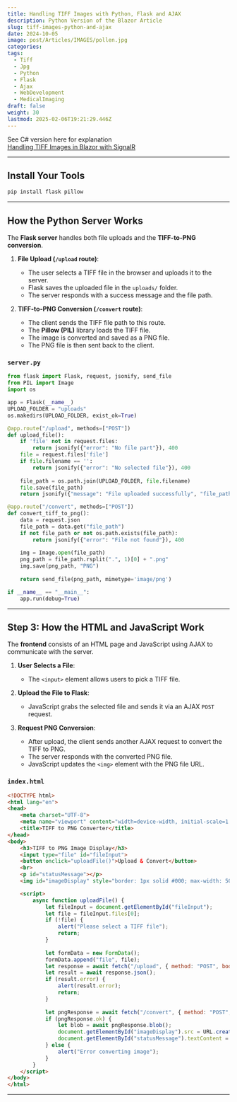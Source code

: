 ```yaml
---
title: Handling TIFF Images with Python, Flask and AJAX
description: Python Version of the Blazor Article
slug: tiff-images-python-and-ajax
date: 2024-10-05
image: post/Articles/IMAGES/pollen.jpg
categories: 
tags:
  - Tiff
  - Jpg
  - Python
  - Flask
  - Ajax
  - WebDevelopment
  - MedicalImaging
draft: false
weight: 30
lastmod: 2025-02-06T19:21:29.446Z
---
```

See C# version here for explanation\
[Handling TIFF Images in Blazor with SignalR](/post/Articles/NEW/Handling%20TIFF%20Images%20in%20Blazor%20with%20SignalR.md)

***

## **Install Your Tools**

```sh
pip install flask pillow
```

***

## **How the Python Server Works**

The **Flask server** handles both file uploads and the **TIFF-to-PNG conversion**.

1. **File Upload (`/upload` route)**:
   * The user selects a TIFF file in the browser and uploads it to the server.
   * Flask saves the uploaded file in the `uploads/` folder.
   * The server responds with a success message and the file path.

2. **TIFF-to-PNG Conversion (`/convert` route)**:
   * The client sends the TIFF file path to this route.
   * The **Pillow (PIL)** library loads the TIFF file.
   * The image is converted and saved as a PNG file.
   * The PNG file is then sent back to the client.

### **`server.py`**

```python
from flask import Flask, request, jsonify, send_file
from PIL import Image
import os

app = Flask(__name__)
UPLOAD_FOLDER = "uploads"
os.makedirs(UPLOAD_FOLDER, exist_ok=True)

@app.route("/upload", methods=["POST"])
def upload_file():
    if 'file' not in request.files:
        return jsonify({"error": "No file part"}), 400
    file = request.files['file']
    if file.filename == '':
        return jsonify({"error": "No selected file"}), 400
    
    file_path = os.path.join(UPLOAD_FOLDER, file.filename)
    file.save(file_path)
    return jsonify({"message": "File uploaded successfully", "file_path": file_path})

@app.route("/convert", methods=["POST"])
def convert_tiff_to_png():
    data = request.json
    file_path = data.get("file_path")
    if not file_path or not os.path.exists(file_path):
        return jsonify({"error": "File not found"}), 400
    
    img = Image.open(file_path)
    png_path = file_path.rsplit(".", 1)[0] + ".png"
    img.save(png_path, "PNG")
    
    return send_file(png_path, mimetype='image/png')

if __name__ == "__main__":
    app.run(debug=True)
```

***

## **Step 3: How the HTML and JavaScript Work**

The **frontend** consists of an HTML page and JavaScript using AJAX to communicate with the server.

1. **User Selects a File**:
   * The `<input>` element allows users to pick a TIFF file.

2. **Upload the File to Flask**:
   * JavaScript grabs the selected file and sends it via an AJAX `POST` request.

3. **Request PNG Conversion**:
   * After upload, the client sends another AJAX request to convert the TIFF to PNG.
   * The server responds with the converted PNG file.
   * JavaScript updates the `<img>` element with the PNG file URL.

### **`index.html`**

```html
<!DOCTYPE html>
<html lang="en">
<head>
    <meta charset="UTF-8">
    <meta name="viewport" content="width=device-width, initial-scale=1.0">
    <title>TIFF to PNG Converter</title>
</head>
<body>
    <h3>TIFF to PNG Image Display</h3>
    <input type="file" id="fileInput">
    <button onclick="uploadFile()">Upload & Convert</button>
    <br>
    <p id="statusMessage"></p>
    <img id="imageDisplay" style="border: 1px solid #000; max-width: 500px;" />

    <script>
        async function uploadFile() {
            let fileInput = document.getElementById("fileInput");
            let file = fileInput.files[0];
            if (!file) {
                alert("Please select a TIFF file");
                return;
            }
            
            let formData = new FormData();
            formData.append("file", file);
            let response = await fetch("/upload", { method: "POST", body: formData });
            let result = await response.json();
            if (result.error) {
                alert(result.error);
                return;
            }
            
            let pngResponse = await fetch("/convert", { method: "POST", body: JSON.stringify({ file_path: result.file_path }), headers: { "Content-Type": "application/json" }});
            if (pngResponse.ok) {
                let blob = await pngResponse.blob();
                document.getElementById("imageDisplay").src = URL.createObjectURL(blob);
                document.getElementById("statusMessage").textContent = "Image converted successfully";
            } else {
                alert("Error converting image");
            }
        }
    </script>
</body>
</html>
```

***

<!--

## **And There You Have It**
You’ve now successfully wrestled TIFF images into submission and made them web-friendly with Python and AJAX. 🏆 The **Flask backend** takes care of file uploads and TIFF-to-PNG conversion, while the **frontend** handles user interactions and image display.

Now go forth and dazzle your users with crisp, high-quality images, all while laughing at how browsers still can’t handle TIFFs. Cheers! 🍻

-->

<!-- 
---
title: "How to Wrestle TIFF Images into a Web App with Python and AJAX (and Win)"
description: "How to Wrestle TIFF Images into a Web App with Python and AJAX (and Win)"
slug: "how-to-wrestle-tiff-images-into-a-web-app-with-python-and-ajax-and-win"
date: "2024-12-10"
image: "post/Articles/IMAGES/35.jpg"
categories: []
tags: ["Tiff", "Jpg", "Python", "Flask", "Ajax", "Web Development", "Image Processing"]
draft: false
weight: 30
---

# **How to Wrestle TIFF Images into a Web App with Python and AJAX (and Win)**

## **Welcome to the TIFF Cage Match**

Alright, let’s talk about **TIFF** files. You know, those beefy, high-quality image files that refuse to be compressed like their JPEG cousins? The ones that scientists, doctors, and other people with fancy lab coats love to use? Yeah, those.

If you’ve ever tried to display a TIFF in a web browser, you’ve probably been met with the digital equivalent of a confused shrug. Turns out, browsers don’t support TIFFs because they’re too high-maintenance. But fear not, my fellow devs, because we have a **cunning plan**: convert that diva TIFF into a PNG and send it to the client using **Python (Flask) and AJAX**.

In this article, we’re going to:
1. **Convert TIFFs to PNGs on the server**
2. **Send them to the browser using AJAX**
3. **Let the browser display the image like it’s no big deal**
4. **Let users upload TIFFs dynamically**

Ready? Let’s do this. 🚀

---

## **Step 1: Install Your Tools**
Before we start, slap these packages into your Python project:
```sh
pip install flask pillow
```

---

## **Step 2: How the Python Server Works**

The **Flask server** handles both file uploads and the **TIFF-to-PNG conversion**.

1. **File Upload (`/upload` route)**:
   - The user selects a TIFF file in the browser and uploads it to the server.
   - Flask saves the uploaded file in the `uploads/` folder.
   - The server responds with a success message and the file path.

2. **TIFF-to-PNG Conversion (`/convert` route)**:
   - The client sends the TIFF file path to this route.
   - The **Pillow (PIL)** library loads the TIFF file.
   - The image is converted and saved as a PNG file.
   - The PNG file is then sent back to the client.

### **`server.py`**
```python
from flask import Flask, request, jsonify, send_file
from PIL import Image
import os

app = Flask(__name__)
UPLOAD_FOLDER = "uploads"
os.makedirs(UPLOAD_FOLDER, exist_ok=True)

@app.route("/upload", methods=["POST"])
def upload_file():
    if 'file' not in request.files:
        return jsonify({"error": "No file part"}), 400
    file = request.files['file']
    if file.filename == '':
        return jsonify({"error": "No selected file"}), 400
    
    file_path = os.path.join(UPLOAD_FOLDER, file.filename)
    file.save(file_path)
    return jsonify({"message": "File uploaded successfully", "file_path": file_path})

@app.route("/convert", methods=["POST"])
def convert_tiff_to_png():
    data = request.json
    file_path = data.get("file_path")
    if not file_path or not os.path.exists(file_path):
        return jsonify({"error": "File not found"}), 400
    
    img = Image.open(file_path)
    png_path = file_path.rsplit(".", 1)[0] + ".png"
    img.save(png_path, "PNG")
    
    return send_file(png_path, mimetype='image/png')

if __name__ == "__main__":
    app.run(debug=True)
```

---

## **Step 3: How the HTML and JavaScript Work**

The **frontend** consists of an HTML page and JavaScript using AJAX to communicate with the server.

1. **User Selects a File**:
   - The `<input>` element allows users to pick a TIFF file.

2. **Upload the File to Flask**:
   - JavaScript grabs the selected file and sends it via an AJAX `POST` request.

3. **Request PNG Conversion**:
   - After upload, the client sends another AJAX request to convert the TIFF to PNG.
   - The server responds with the converted PNG file.
   - JavaScript updates the `<img>` element with the PNG file URL.

### **`index.html`**
```html
<!DOCTYPE html>
<html lang="en">
<head>
    <meta charset="UTF-8">
    <meta name="viewport" content="width=device-width, initial-scale=1.0">
    <title>TIFF to PNG Converter</title>
</head>
<body>
    <h3>TIFF to PNG Image Display</h3>
    <input type="file" id="fileInput">
    <button onclick="uploadFile()">Upload & Convert</button>
    <br>
    <p id="statusMessage"></p>
    <img id="imageDisplay" style="border: 1px solid #000; max-width: 500px;" />

    <script>
        async function uploadFile() {
            let fileInput = document.getElementById("fileInput");
            let file = fileInput.files[0];
            if (!file) {
                alert("Please select a TIFF file");
                return;
            }
            
            let formData = new FormData();
            formData.append("file", file);
            let response = await fetch("/upload", { method: "POST", body: formData });
            let result = await response.json();
            if (result.error) {
                alert(result.error);
                return;
            }
            
            let pngResponse = await fetch("/convert", { method: "POST", body: JSON.stringify({ file_path: result.file_path }), headers: { "Content-Type": "application/json" }});
            if (pngResponse.ok) {
                let blob = await pngResponse.blob();
                document.getElementById("imageDisplay").src = URL.createObjectURL(blob);
                document.getElementById("statusMessage").textContent = "Image converted successfully";
            } else {
                alert("Error converting image");
            }
        }
    </script>
</body>
</html>
```

---

## **And There You Have It**
You’ve now successfully wrestled TIFF images into submission and made them web-friendly with Python and AJAX. 🏆 The **Flask backend** takes care of file uploads and TIFF-to-PNG conversion, while the **frontend** handles user interactions and image display.

Now go forth and dazzle your users with crisp, high-quality images, all while laughing at how browsers still can’t handle TIFFs. Cheers! 🍻


-->

